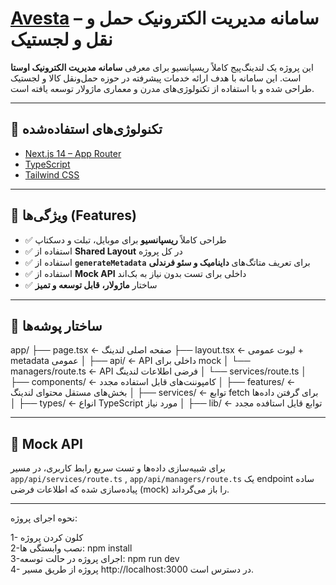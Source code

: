 # [Avesta](https://avesta-six.vercel.app/) – سامانه مدیریت الکترونیک حمل و نقل و لجستیک

این پروژه یک لندینگ‌پیج کاملاً ریسپانسیو برای معرفی **سامانه مدیریت الکترونیک اوستا** است. این سامانه با هدف ارائه خدمات پیشرفته در حوزه حمل‌ونقل کالا و لجستیک طراحی شده و با استفاده از تکنولوژی‌های مدرن و معماری ماژولار توسعه یافته است.

---

## 🚀 تکنولوژی‌های استفاده‌شده

- [Next.js 14 – App Router](https://nextjs.org/docs/app)  
- [TypeScript](https://www.typescriptlang.org)  
- [Tailwind CSS](https://tailwindcss.com)  

---

## 🎯 ویژگی‌ها (Features)

- ✅ طراحی کاملاً **ریسپانسیو** برای موبایل، تبلت و دسکتاپ  
- ✅ استفاده از **Shared Layout** در کل پروژه  
- ✅ استفاده از **`generateMetadata`** برای تعریف متاتگ‌های **داینامیک و سئو فرندلی**  
- ✅ استفاده از **Mock API** داخلی برای تست بدون نیاز به بک‌اند  
- ✅ ساختار **ماژولار، قابل توسعه و تمیز**

---

## 📁 ساختار پوشه‌ها
app/
├── page.tsx              ← صفحه اصلی لندینگ
├── layout.tsx            ← لیوت عمومی + metadata عمومی
│
├── api/                  ← API داخلی برای mock
│   └── managers/route.ts     ← API فرضی اطلاعات لندینگ
│   └── services/route.ts
│
├── components/           ← کامپوننت‌های قابل استفاده مجدد
│
├── features/             ← بخش‌های مستقل محتوای لندینگ
│
├── services/             ← توابع fetch برای گرفتن داده‌ها
│
├── types/                ← انواع TypeScript مورد نیاز
│
├── lib/                  ← توابع قایل استافده مجدد


---

## 🔁 Mock API

برای شبیه‌سازی داده‌ها و تست سریع رابط کاربری، در مسیر `app/api/services/route.ts` , `app/api/managers/route.ts` یک endpoint ساده پیاده‌سازی شده که اطلاعات فرضی (mock) را باز می‌گرداند.

---

نحوه اجرای پروژه:

1- کلون کردن پروژه <br/>
2-نصب وابستگی ها: npm install 
<br/>
3-اجرای پروژه در حالت توسعه: npm run dev
<br/>
4- پروژه از طریق مسیر http://localhost:3000 در دسترس است.
